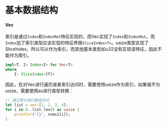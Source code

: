 # 基本数据结构

#### Vec

索引是通过`Index`和`IndexMut`特征实现的，而Vec实现了`Index`和`IndexMut`，而`Index`加了索引类型应该实现的特征界限`SliceIndex<T>`。usize类型实现了SliceIndex，所以可以作为索引，而其他基本类型如u32没有实现该特征，因此不能作为索引。

```rust
impl<T, I> Index<I> for Vec<T>
where
    I: SliceIndex<[T]>
```

因此，在对Vec进行遍历或者索引访问时，需要使用usize作为索引，如果值不为usize，需要使用as进行类型转换：

```rust
// 通过索引进行数组访问
let list = vec![1, 2, 3, 4];
for i in 0..list.len() as usize {
    println!("{}", nums1[i]);
}
```

